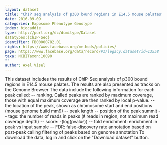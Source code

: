 ```yaml
---
layout: dataset  
title: "ChIP seq analysis of p300 bound regions in E14.5 mouse palates"  
date: 2016-09-09  
categories: Exposome Phenotype Genotype  
index: biocaddie  
type: http://purl.org/dc/dcmitype/Dataset  
datatypes:{ChIP-Seq}  
identifier: FB00000782.01  
rights: https://www.facebase.org/methods/policies/  
page: https://www.facebase.org/data/record/#1/legacy:dataset/id=13558  
taxa: NCBITaxon:10090  
""  
author: Axel Visel
---
```

 This dataset includes the results of ChIP-Seq analysis of p300 bound regions in E14.5 mouse palates. The results are also presented as tracks on the Genome Browser The data include the following information for each peak called: -- ranking. Called peaks are ranked by maximum coverage, those with equal maximum coverage are then ranked by local p-value. -- the location of the peak, shown as chromosome start and end positions (mouse genome build mm9) -- peak length -- position of the peak summit -- tags: the number of reads in peaks (# reads in region, not maximum read coverage depth) -- score: -(log(pvalue)) -- fold enrichment: enrichment in peak vs input sample -- FDR: false-discovery rate annotation based on post-peak calling filtering of peaks based on genome annotation To download the data, log in and click on the &quot;Download dataset&quot; button. 
